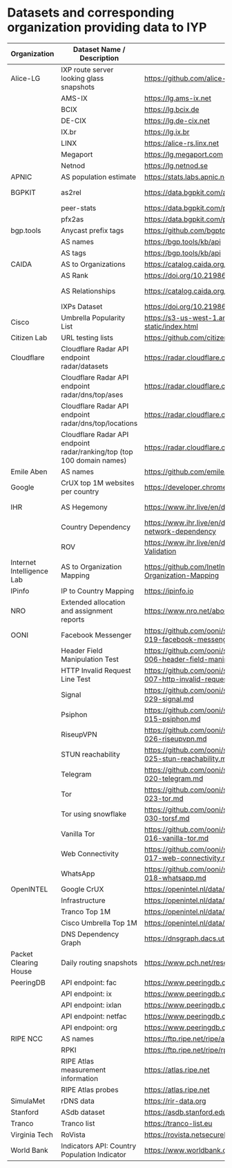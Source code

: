 # Datasets and corresponding organization providing data to IYP

| Organization              | Dataset Name / Description                                                                                    | URL                                                             | Crawler                                                                                                        | reference_name   |
|---------------------------|---------------------------------------------------------------------------------------------------------------|-----------------------------------------------------------------|----------------------------------------------------------------------------------------------------------------|----|
| Alice-LG | IXP route server looking glass snapshots| https://github.com/alice-lg/alice-lg | [README](https://github.com/InternetHealthReport/internet-yellow-pages/tree/main/iyp/crawlers/alice_lg#readme) | |
| | AMS-IX| https://lg.ams-ix.net | [README](https://github.com/InternetHealthReport/internet-yellow-pages/tree/main/iyp/crawlers/alice_lg#readme)| alice_lg.amsix |
| | BCIX| https://lg.bcix.de | [README](https://github.com/InternetHealthReport/internet-yellow-pages/tree/main/iyp/crawlers/alice_lg#readme)| alice_lg.bcix |
| | DE-CIX| https://lg.de-cix.net | [README](https://github.com/InternetHealthReport/internet-yellow-pages/tree/main/iyp/crawlers/alice_lg#readme)| alice_lg.decix |
| | IX.br| https://lg.ix.br | [README](https://github.com/InternetHealthReport/internet-yellow-pages/tree/main/iyp/crawlers/alice_lg#readme)| alice_lg.ixbr |
| | LINX| https://alice-rs.linx.net | [README](https://github.com/InternetHealthReport/internet-yellow-pages/tree/main/iyp/crawlers/alice_lg#readme)| alice_lg.linx |
| | Megaport| https://lg.megaport.com | [README](https://github.com/InternetHealthReport/internet-yellow-pages/tree/main/iyp/crawlers/alice_lg#readme)| alice_lg.megaport |
| | Netnod| https://lg.netnod.se | [README](https://github.com/InternetHealthReport/internet-yellow-pages/tree/main/iyp/crawlers/alice_lg#readme)| alice_lg.netnod |
| APNIC | AS population estimate| https://stats.labs.apnic.net/aspop | [README](https://github.com/InternetHealthReport/internet-yellow-pages/tree/main/iyp/crawlers/apnic#readme) | apnic.eyeball |
| BGPKIT | as2rel| https://data.bgpkit.com/as2rel | [README](https://github.com/InternetHealthReport/internet-yellow-pages/tree/main/iyp/crawlers/bgpkit#readme) | bgpkit.as2rel_v4, bgpkit.as2rel_v6 |
| | peer-stats| https://data.bgpkit.com/peer-stats | [README](https://github.com/InternetHealthReport/internet-yellow-pages/tree/main/iyp/crawlers/bgpkit#readme) | bgpkit.peerstats |
| | pfx2as| https://data.bgpkit.com/pfx2as | [README](https://github.com/InternetHealthReport/internet-yellow-pages/tree/main/iyp/crawlers/bgpkit#readme) | bgpkit.pfx2asn |
| bgp.tools | Anycast prefix tags| https://github.com/bgptools/anycast-prefixes | [README](https://github.com/InternetHealthReport/internet-yellow-pages/tree/main/iyp/crawlers/bgptools#readme) | bgptools.anycast_prefixes |
| | AS names| https://bgp.tools/kb/api | [README](https://github.com/InternetHealthReport/internet-yellow-pages/tree/main/iyp/crawlers/bgptools#readme) | bgptools.as_names |
| | AS tags| https://bgp.tools/kb/api | [README](https://github.com/InternetHealthReport/internet-yellow-pages/tree/main/iyp/crawlers/bgptools#readme) | bgptools.tags |
| CAIDA | AS to Organizations| https://catalog.caida.org/dataset/as_organizations | [README](https://github.com/InternetHealthReport/internet-yellow-pages/tree/main/iyp/crawlers/caida#readme) | caida.as2org |
| | AS Rank| https://doi.org/10.21986/CAIDA.DATA.AS-RANK | [README](https://github.com/InternetHealthReport/internet-yellow-pages/tree/main/iyp/crawlers/caida#readme) | caida.asrank |
| | AS Relationships| https://catalog.caida.org/dataset/as_relationships_serial_1 | [README](https://github.com/InternetHealthReport/internet-yellow-pages/tree/main/iyp/crawlers/caida#readme) | caida.as_relationships_v4, caida.as_relationships_v6 |
| | IXPs Dataset| https://doi.org/10.21986/CAIDA.DATA.IXPS | [README](https://github.com/InternetHealthReport/internet-yellow-pages/tree/main/iyp/crawlers/caida#readme) | caida.ixs, caida.ix_asns |
| Cisco | Umbrella Popularity List| https://s3-us-west-1.amazonaws.com/umbrella-static/index.html | [README](https://github.com/InternetHealthReport/internet-yellow-pages/tree/main/iyp/crawlers/cisco#readme) | cisco.umbrella_top1m |
| Citizen Lab | URL testing lists| https://github.com/citizenlab/test-lists | [README](https://github.com/InternetHealthReport/internet-yellow-pages/tree/main/iyp/crawlers/citizenlab#readme)| citizenlab.urldb |
| Cloudflare | Cloudflare Radar API endpoint radar/datasets| https://radar.cloudflare.com | [README](https://github.com/InternetHealthReport/internet-yellow-pages/tree/main/iyp/crawlers/cloudflare#readme)| cloudflare.ranking_bucket |
| | Cloudflare Radar API endpoint radar/dns/top/ases| https://radar.cloudflare.com | [README](https://github.com/InternetHealthReport/internet-yellow-pages/tree/main/iyp/crawlers/cloudflare#readme)| cloudflare.dns_top_ases |
| | Cloudflare Radar API endpoint radar/dns/top/locations| https://radar.cloudflare.com | [README](https://github.com/InternetHealthReport/internet-yellow-pages/tree/main/iyp/crawlers/cloudflare#readme)| cloudflare.dns_top_locations |
| | Cloudflare Radar API endpoint radar/ranking/top (top 100 domain names)| https://radar.cloudflare.com | [README](https://github.com/InternetHealthReport/internet-yellow-pages/tree/main/iyp/crawlers/cloudflare#readme)| cloudflare.top100 |
| Emile Aben | AS names| https://github.com/emileaben/asnames | [README](https://github.com/InternetHealthReport/internet-yellow-pages/tree/main/iyp/crawlers/emileaben#readme)| emileaben.as_names |
| Google | CrUX top 1M websites per country| https://developer.chrome.com/docs/crux | [README](https://github.com/InternetHealthReport/internet-yellow-pages/tree/main/iyp/crawlers/google#readme) | google.crux_top1m_country |
| IHR | AS Hegemony| https://www.ihr.live/en/documentation#AS-dependency | [README](https://github.com/InternetHealthReport/internet-yellow-pages/tree/main/iyp/crawlers/ihr#readme) | ihr.local_hegemony_v4, ihr.local_hegemony_v6 |
| | Country Dependency| https://www.ihr.live/en/documentation#Country-s-network-dependency | [README](https://github.com/InternetHealthReport/internet-yellow-pages/tree/main/iyp/crawlers/ihr#readme) | ihr.country_dependency |
| | ROV| https://www.ihr.live/en/documentation#Route-Origin-Validation | [README](https://github.com/InternetHealthReport/internet-yellow-pages/tree/main/iyp/crawlers/ihr#readme) | ihr.rov |
| Internet Intelligence Lab | AS to Organization Mapping| https://github.com/InetIntel/Dataset-AS-to-Organization-Mapping | [README](https://github.com/InternetHealthReport/internet-yellow-pages/tree/main/iyp/crawlers/inetintel#readme)| inetintel.as_org |
| IPinfo | IP to Country Mapping| https://ipinfo.io | [README](https://github.com/InternetHealthReport/internet-yellow-pages/tree/main/iyp/crawlers/ipinfo#readme) | ipinfo.ip_country |
| NRO | Extended allocation and assignment reports| https://www.nro.net/about/rirs/statistics | [README](https://github.com/InternetHealthReport/internet-yellow-pages/tree/main/iyp/crawlers/nro#readme) | nro.delegated_stats |
| OONI | Facebook Messenger | https://github.com/ooni/spec/blob/master/nettests/ts-019-facebook-messenger.md | [README](https://github.com/InternetHealthReport/internet-yellow-pages/tree/main/iyp/crawlers/ooni#readme) | ooni.facebookmessenger |
|  | Header Field Manipulation Test | https://github.com/ooni/spec/blob/master/nettests/ts-006-header-field-manipulation.md | [README](https://github.com/InternetHealthReport/internet-yellow-pages/tree/main/iyp/crawlers/ooni#readme) | ooni.httpheaderfieldmanipulation |
|  | HTTP Invalid Request Line Test | https://github.com/ooni/spec/blob/master/nettests/ts-007-http-invalid-request-line.md | [README](https://github.com/InternetHealthReport/internet-yellow-pages/tree/main/iyp/crawlers/ooni#readme) | ooni.httpinvalidrequestline |
|  | Signal | https://github.com/ooni/spec/blob/master/nettests/ts-029-signal.md | [README](https://github.com/InternetHealthReport/internet-yellow-pages/tree/main/iyp/crawlers/ooni#readme) | ooni.osignal |
|  | Psiphon | https://github.com/ooni/spec/blob/master/nettests/ts-015-psiphon.md | [README](https://github.com/InternetHealthReport/internet-yellow-pages/tree/main/iyp/crawlers/ooni#readme) | ooni.psiphon |
|  | RiseupVPN | https://github.com/ooni/spec/blob/master/nettests/ts-026-riseupvpn.md | [README](https://github.com/InternetHealthReport/internet-yellow-pages/tree/main/iyp/crawlers/ooni#readme) | ooni.riseupvpn |
|  | STUN reachability | https://github.com/ooni/spec/blob/master/nettests/ts-025-stun-reachability.md | [README](https://github.com/InternetHealthReport/internet-yellow-pages/tree/main/iyp/crawlers/ooni#readme) | ooni.stunreachability |
|  | Telegram | https://github.com/ooni/spec/blob/master/nettests/ts-020-telegram.md | [README](https://github.com/InternetHealthReport/internet-yellow-pages/tree/main/iyp/crawlers/ooni#readme) | ooni.telegram |
|  | Tor | https://github.com/ooni/spec/blob/master/nettests/ts-023-tor.md | [README](https://github.com/InternetHealthReport/internet-yellow-pages/tree/main/iyp/crawlers/ooni#readme) | ooni.tor |
|  | Tor using snowflake | https://github.com/ooni/spec/blob/master/nettests/ts-030-torsf.md | [README](https://github.com/InternetHealthReport/internet-yellow-pages/tree/main/iyp/crawlers/ooni#readme) | ooni.torsf |
|  | Vanilla Tor | https://github.com/ooni/spec/blob/master/nettests/ts-016-vanilla-tor.md | [README](https://github.com/InternetHealthReport/internet-yellow-pages/tree/main/iyp/crawlers/ooni#readme) | ooni.vanillator |
|  | Web Connectivity | https://github.com/ooni/spec/blob/master/nettests/ts-017-web-connectivity.md | [README](https://github.com/InternetHealthReport/internet-yellow-pages/tree/main/iyp/crawlers/ooni#readme) | ooni.webconnectivity |
|  | WhatsApp | https://github.com/ooni/spec/blob/master/nettests/ts-018-whatsapp.md | [README](https://github.com/InternetHealthReport/internet-yellow-pages/tree/main/iyp/crawlers/ooni#readme) | ooni.whatsapp |
| OpenINTEL | Google CrUX| https://openintel.nl/data/forward-dns/top-lists/ | [README](https://github.com/InternetHealthReport/internet-yellow-pages/tree/main/iyp/crawlers/openintel#readme)| openintel.crux |
| | Infrastructure | https://openintel.nl/data/forward-dns/infrastructure/ | [README](https://github.com/InternetHealthReport/internet-yellow-pages/tree/main/iyp/crawlers/openintel#readme)| openintel.infra_ns |
| | Tranco Top 1M| https://openintel.nl/data/forward-dns/top-lists/ | [README](https://github.com/InternetHealthReport/internet-yellow-pages/tree/main/iyp/crawlers/openintel#readme)| openintel.tranco1m |
| | Cisco Umbrella Top 1M| https://openintel.nl/data/forward-dns/top-lists/ | [README](https://github.com/InternetHealthReport/internet-yellow-pages/tree/main/iyp/crawlers/openintel#readme)| openintel.umbrella1m |
| | DNS Dependency Graph| https://dnsgraph.dacs.utwente.nl | [README](https://github.com/InternetHealthReport/internet-yellow-pages/tree/main/iyp/crawlers/openintel#readme) | openintel.dnsgraph_nl, openintel.dnsgraph_rdns |
| Packet Clearing House | Daily routing snapshots| https://www.pch.net/resources/Routing_Data | [README](https://github.com/InternetHealthReport/internet-yellow-pages/tree/main/iyp/crawlers/pch#readme) | pch.daily_routing_snapshots_v4, pch.daily_routing_snapshots_v6 |
| PeeringDB | API endpoint: fac| https://www.peeringdb.com | [README](https://github.com/InternetHealthReport/internet-yellow-pages/tree/main/iyp/crawlers/peeringdb#readme)| peeringdb.fac |
| | API endpoint: ix| https://www.peeringdb.com | [README](https://github.com/InternetHealthReport/internet-yellow-pages/tree/main/iyp/crawlers/peeringdb#readme)| peeringdb.ix |
| | API endpoint: ixlan| https://www.peeringdb.com | [README](https://github.com/InternetHealthReport/internet-yellow-pages/tree/main/iyp/crawlers/peeringdb#readme)| peeringdb.ixlan |
| | API endpoint: netfac| https://www.peeringdb.com | [README](https://github.com/InternetHealthReport/internet-yellow-pages/tree/main/iyp/crawlers/peeringdb#readme)| peeringdb.netfac |
| | API endpoint: org| https://www.peeringdb.com | [README](https://github.com/InternetHealthReport/internet-yellow-pages/tree/main/iyp/crawlers/peeringdb#readme)| peeringdb.org |
| RIPE NCC | AS names| https://ftp.ripe.net/ripe/asnames | [README](https://github.com/InternetHealthReport/internet-yellow-pages/tree/main/iyp/crawlers/ripe#readme) | ripe.as_names |
| | RPKI| https://ftp.ripe.net/ripe/rpki | [README](https://github.com/InternetHealthReport/internet-yellow-pages/tree/main/iyp/crawlers/ripe#readme) | ripe.roa |
| | RIPE Atlas measurement information| https://atlas.ripe.net | [README](https://github.com/InternetHealthReport/internet-yellow-pages/tree/main/iyp/crawlers/ripe#readme) | ripe.atlas_measurements |
| | RIPE Atlas probes| https://atlas.ripe.net | [README](https://github.com/InternetHealthReport/internet-yellow-pages/tree/main/iyp/crawlers/ripe#readme) | ripe.atlas_probes |
| SimulaMet | rDNS data| https://rir-data.org | [README](https://github.com/InternetHealthReport/internet-yellow-pages/tree/main/iyp/crawlers/simulamet#readme)| simulamet.rirdata_rdns |
| Stanford | ASdb dataset| https://asdb.stanford.edu | [README](https://github.com/InternetHealthReport/internet-yellow-pages/tree/main/iyp/crawlers/stanford#readme) | stanford.asdb |
| Tranco | Tranco list| https://tranco-list.eu | [README](https://github.com/InternetHealthReport/internet-yellow-pages/tree/main/iyp/crawlers/tranco#readme) | tranco.top1m |
| Virginia Tech | RoVista| https://rovista.netsecurelab.org | [README](https://github.com/InternetHealthReport/internet-yellow-pages/tree/main/iyp/crawlers/virginiatech#readme)| virginiatech.rovista |
| World Bank | Indicators API: Country Population Indicator| https://www.worldbank.org | [README](https://github.com/InternetHealthReport/internet-yellow-pages/tree/main/iyp/crawlers/worldbank#readme)| worldbank.country_pop |

